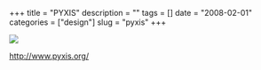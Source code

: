 +++
title = "PYXIS"
description = ""
tags = []
date = "2008-02-01"
categories = ["design"]
slug = "pyxis"
+++


 

  <div id="screens-thumbs" class="clearfix">
    <div class="txt-center" id="design-submission"><a href="http://www.pyxis.org/"><img id='bluga-thumbnail-1004' class='bluga-thumbnail large' src='/media/bluga/
wt47f281af5ff53_0.jpg'/></a></div>  
  </div>   
<p><a href="http://www.pyxis.org/">http://www.pyxis.org/</a></p>




